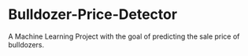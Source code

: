 # Bulldozer-Price-Detector
A Machine Learning Project with the goal of predicting the sale price of bulldozers.
